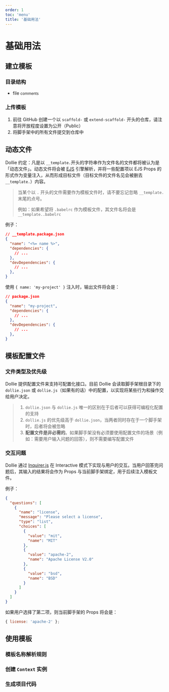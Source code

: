 ```yaml
---
order: 1
toc: 'menu'
title: '基础用法'
---
```


# 基础用法

## 建立模板

### 目录结构

<Tree>
  <ul>
    <li>
      file
      <small>comments</small>
      <!--
      <ul>
        <li>
          file
          <small>comments</small>
        </li>
        <li>
          ...
          <ul>
            <li>...</li>
          </ul>
        </li>
      </ul>
      -->
    </li>
  </ul>
</Tree>

### 上传模板

1. 前往 GitHub 创建一个以 `scaffold-` 或 `extend-scaffold-` 开头的仓库，请注意将开放程度设置为公开（Public）
2. 将脚手架中的所有文件提交到仓库中

## 动态文件

Dollie 约定：凡是以 `__template.`开头的字符串作为文件名的文件都将被认为是「动态文件」。动态文件将会被 [EJS](https://ejs.co) 引擎解析，并将一些配置项以 EJS Props 的形式作为变量注入，从而形成目标文件（目标文件的文件名见会被删去 `__template.`）内容。

> 当某个以 `.` 开头的文件需要作为模板文件时，请不要忘记忽略 `__template.` 末尾的点号。
>
> 例如：如果希望将 `.babelrc` 作为模板文件，其文件名将会是 `__template..babelrc`

例子：

```json
// __template.package.json
{
  "name": "<%= name %>",
  "dependencies": {
    // ...
  },
  "devDependencies": {
    // ...
  },
}
```

使用 `{ name: 'my-project' }` 注入时，输出文件将会是：

```json
// package.json
{
  "name": "my-project",
  "dependencies": {
    // ...
  },
  "devDependencies": {
    // ...
  },
}
```

## 模板配置文件

### 文件类型及优先级

Dollie 提供配置文件来支持可配置化接口。目前 Dollie 会读取脚手架根目录下的 `dollie.json` 或 `dollie.js`（如果有的话）中的配置，以实现将某些行为和操作交给用户决定。

> 1. `dollie.json` 与 `dollie.js` 唯一的区别在于后者可以获得可编程化配置的支持
> 2. `dollie.js` 的优先级高于 `dollie.json`，当两者同时存在于一个脚手架时，后者将会被忽略
> 3. **配置文件是非必需的**。如果脚手架没有必须要使用配置文件的场景（例如：需要用户输入问题的回答），则不需要编写配置文件

### 交互问题

Dollie 通过 [Inquirer.js](https://github.com/SBoudrias/Inquirer.js#readme) 在 Interactive 模式下实现与用户的交互。当用户回答完问题后，其输入的结果将会作为 Props 与当前脚手架绑定，用于后续注入模板文件。

例子：

```json
{
  "questions": [
    {
      "name": "license",
      "message": "Please select a license",
      "type": "list",
      "choices": [
        {
          "value": "mit",
          "name": "MIT"
        },
        {
          "value": "apache-2",
          "name": "Apache License V2.0"
        },
        {
          "value": "bsd",
          "name": "BSD"
        }
      ]
    }
  ]
}
```

如果用户选择了第二项，则当前脚手架的 Props 将会是：

```js
{ license: 'apache-2' };
```

## 使用模板

### 模板名称解析规则

### 创建 `Context` 实例

### 生成项目代码
